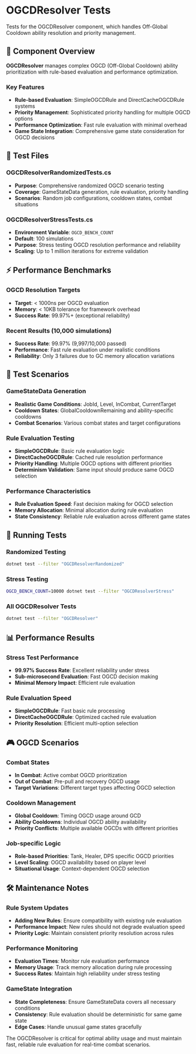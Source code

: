 # OGCDResolver Tests

Tests for the OGCDResolver component, which handles Off-Global Cooldown ability resolution and priority management.

## 🎯 Component Overview

**OGCDResolver** manages complex OGCD (Off-Global Cooldown) ability prioritization with rule-based evaluation and performance optimization.

### Key Features
- **Rule-based Evaluation**: SimpleOGCDRule and DirectCacheOGCDRule systems
- **Priority Management**: Sophisticated priority handling for multiple OGCD options
- **Performance Optimization**: Fast rule evaluation with minimal overhead
- **Game State Integration**: Comprehensive game state consideration for OGCD decisions

## 🧪 Test Files

### **OGCDResolverRandomizedTests.cs**
- **Purpose**: Comprehensive randomized OGCD scenario testing
- **Coverage**: GameStateData generation, rule evaluation, priority handling
- **Scenarios**: Random job configurations, cooldown states, combat situations

### **OGCDResolverStressTests.cs**
- **Environment Variable**: `OGCD_BENCH_COUNT`
- **Default**: 100 simulations
- **Purpose**: Stress testing OGCD resolution performance and reliability
- **Scaling**: Up to 1 million iterations for extreme validation

## ⚡ Performance Benchmarks

### **OGCD Resolution Targets**
- **Target**: < 1000ns per OGCD evaluation
- **Memory**: < 10KB tolerance for framework overhead
- **Success Rate**: 99.97%+ (exceptional reliability)

### **Recent Results (10,000 simulations)**
- **Success Rate**: 99.97% (9,997/10,000 passed)
- **Performance**: Fast rule evaluation under realistic conditions
- **Reliability**: Only 3 failures due to GC memory allocation variations

## 🔧 Test Scenarios

### **GameStateData Generation**
- **Realistic Game Conditions**: JobId, Level, InCombat, CurrentTarget
- **Cooldown States**: GlobalCooldownRemaining and ability-specific cooldowns
- **Combat Scenarios**: Various combat states and target configurations

### **Rule Evaluation Testing**
- **SimpleOGCDRule**: Basic rule evaluation logic
- **DirectCacheOGCDRule**: Cached rule resolution performance
- **Priority Handling**: Multiple OGCD options with different priorities
- **Determinism Validation**: Same input should produce same OGCD selection

### **Performance Characteristics**
- **Rule Evaluation Speed**: Fast decision making for OGCD selection
- **Memory Allocation**: Minimal allocation during rule evaluation
- **State Consistency**: Reliable rule evaluation across different game states

## 🚀 Running Tests

### **Randomized Testing**
```bash
dotnet test --filter "OGCDResolverRandomized"
```

### **Stress Testing**
```bash
OGCD_BENCH_COUNT=10000 dotnet test --filter "OGCDResolverStress"
```

### **All OGCDResolver Tests**
```bash
dotnet test --filter "OGCDResolver"
```

## 📊 Performance Results

### **Stress Test Performance**
- **99.97% Success Rate**: Excellent reliability under stress
- **Sub-microsecond Evaluation**: Fast OGCD decision making
- **Minimal Memory Impact**: Efficient rule evaluation

### **Rule Evaluation Speed**
- **SimpleOGCDRule**: Fast basic rule processing
- **DirectCacheOGCDRule**: Optimized cached rule evaluation
- **Priority Resolution**: Efficient multi-option selection

## 🎮 OGCD Scenarios

### **Combat States**
- **In Combat**: Active combat OGCD prioritization
- **Out of Combat**: Pre-pull and recovery OGCD usage
- **Target Variations**: Different target types affecting OGCD selection

### **Cooldown Management**
- **Global Cooldown**: Timing OGCD usage around GCD
- **Ability Cooldowns**: Individual OGCD ability availability
- **Priority Conflicts**: Multiple available OGCDs with different priorities

### **Job-specific Logic**
- **Role-based Priorities**: Tank, Healer, DPS specific OGCD priorities
- **Level Scaling**: OGCD availability based on player level
- **Situational Usage**: Context-dependent OGCD selection

## 🛠️ Maintenance Notes

### **Rule System Updates**
- **Adding New Rules**: Ensure compatibility with existing rule evaluation
- **Performance Impact**: New rules should not degrade evaluation speed
- **Priority Logic**: Maintain consistent priority resolution across rules

### **Performance Monitoring**
- **Evaluation Times**: Monitor rule evaluation performance
- **Memory Usage**: Track memory allocation during rule processing
- **Success Rates**: Maintain high reliability under stress testing

### **GameState Integration**
- **State Completeness**: Ensure GameStateData covers all necessary conditions
- **Consistency**: Rule evaluation should be deterministic for same game state
- **Edge Cases**: Handle unusual game states gracefully

The OGCDResolver is critical for optimal ability usage and must maintain fast, reliable rule evaluation for real-time combat scenarios.
